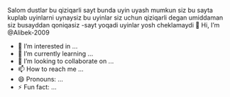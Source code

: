 Salom dustlar
bu qiziqarli sayt
bunda uyin uyash mumkun
siz bu sayta kuplab uyinlarni uynaysiz
bu uyinlar siz uchun qiziqarli degan umiddaman
siz busayddan qoniqasiz
-sayt yoqadi
uyinlar yosh cheklamaydi
👋 Hi, I’m @Alibek-2009
- 👀 I’m interested in ...
- 🌱 I’m currently learning ...
- 💞️ I’m looking to collaborate on ...
- 📫 How to reach me ...
- 😄 Pronouns: ...
- ⚡ Fun fact: ...

<!---
Alibek-2009/Alibek-2009 is a ✨ special ✨ repository because its `README.md` (this file) appears on your GitHub profile.
You can click the Preview link to take a look at your changes.
--->
